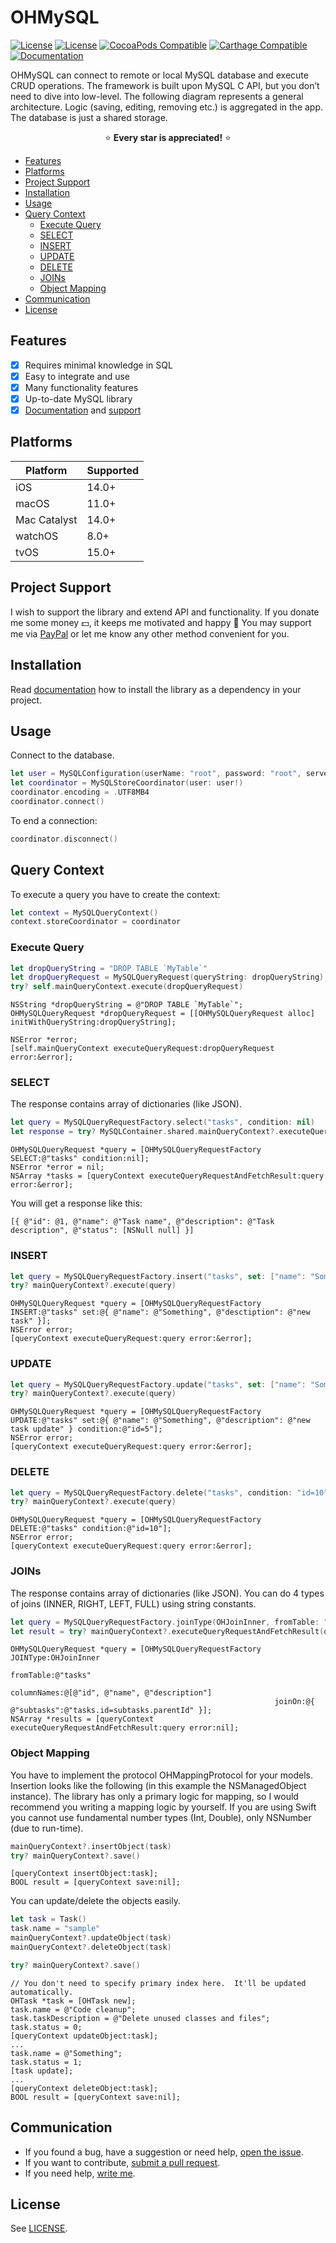 # OHMySQL

[![License][platform-image]][platform-url]
[![License][license-image]][license-url]
[![CocoaPods Compatible][cocoapods-image]][cocoapods-url]
[![Carthage Compatible][carthage-image]][carthage-url]
[![Documentation][docs-image]][docs-url]

OHMySQL can connect to remote or local MySQL database and execute CRUD operations. The framework is built upon MySQL C API, but you don’t need to dive into low-level. The following diagram represents a general architecture. Logic (saving, editing, removing etc.) is aggregated in the app. The database is just a shared storage.

<p align="center" >⭐️ <b>Every star is appreciated!</b> ⭐️</p>


<!-- @import "[TOC]" {cmd="toc" depthFrom=2 depthTo=6 orderedList=false} -->

<!-- code_chunk_output -->

- [Features](#-features)
- [Platforms](#-platforms)
- [Project Support](#-project-support)
- [Installation](#-installation)
- [Usage](#-usage)
- [Query Context](#-query-context)
  - [Execute Query](#-execute-query)
  - [SELECT](#-select-)
  - [INSERT](#-insert)
  - [UPDATE](#-update)
  - [DELETE](#-delete)
  - [JOINs](#-joins)
  - [Object Mapping](#-object-mapping)
- [Communication](#-communication)
- [License](#-license-)

<!-- /code_chunk_output -->

## Features

- [x] Requires minimal knowledge in SQL
- [x] Easy to integrate and use
- [x] Many functionality features
- [x] Up-to-date MySQL library
- [x] [Documentation](https://oleghnidets.github.io/OHMySQL/documentation/ohmysql/) and [support](https://github.com/oleghnidets/OHMySQL/issues?q=is%3Aissue+is%3Aclosed)

## Platforms

| Platform    | Supported  | 
| ----------- | ---------  | 
| iOS         | 14.0+      | 
| macOS       | 11.0+      | 
| Mac Catalyst| 14.0+      | 
| watchOS     | 8.0+       | 
| tvOS        | 15.0+      |

## Project Support

I wish to support the library and extend API and functionality. If you donate me some money 💵, it keeps me motivated and happy 🙂 You may support me via [PayPal](
https://www.paypal.com/cgi-bin/webscr?cmd=_s-xclick&hosted_button_id=YCAKYM4XCT2DG&source=url ) or let me know any other method convenient for you.

## Installation

Read [documentation](https://oleghnidets.github.io/OHMySQL/documentation/ohmysql/installation) how to install the library as a dependency in your project.

## Usage

Connect to the database.

```swift
let user = MySQLConfiguration(userName: "root", password: "root", serverName: "localhost", dbName: "dbname", port: 3306, socket: "/mysql/mysql.sock")
let coordinator = MySQLStoreCoordinator(user: user!)
coordinator.encoding = .UTF8MB4
coordinator.connect()
```
To end a connection:
```swift
coordinator.disconnect()
```

## Query Context

To execute a query you have to create the context:
```swift
let context = MySQLQueryContext()
context.storeCoordinator = coordinator
```

### Execute Query

```swift
let dropQueryString = "DROP TABLE `MyTable`"
let dropQueryRequest = MySQLQueryRequest(queryString: dropQueryString)
try? self.mainQueryContext.execute(dropQueryRequest)
```

```objc
NSString *dropQueryString = @"DROP TABLE `MyTable`";
OHMySQLQueryRequest *dropQueryRequest = [[OHMySQLQueryRequest alloc] initWithQueryString:dropQueryString];
    
NSError *error;
[self.mainQueryContext executeQueryRequest:dropQueryRequest error:&error];
```

### SELECT 

The response contains array of dictionaries (like JSON).

```swift
let query = MySQLQueryRequestFactory.select("tasks", condition: nil)
let response = try? MySQLContainer.shared.mainQueryContext?.executeQueryRequestAndFetchResult(query)
```
```objc
OHMySQLQueryRequest *query = [OHMySQLQueryRequestFactory SELECT:@"tasks" condition:nil];
NSError *error = nil;
NSArray *tasks = [queryContext executeQueryRequestAndFetchResult:query error:&error];
```
You will get a response like this:
```objc
[{ @"id": @1, @"name": @"Task name", @"description": @"Task description", @"status": [NSNull null] }]
```

### INSERT

```swift
let query = MySQLQueryRequestFactory.insert("tasks", set: ["name": "Something", "desctiption": "new task"])
try? mainQueryContext?.execute(query)
```
```objc
OHMySQLQueryRequest *query = [OHMySQLQueryRequestFactory INSERT:@"tasks" set:@{ @"name": @"Something", @"desctiption": @"new task" }];
NSError error;
[queryContext executeQueryRequest:query error:&error];
```

### UPDATE

```swift
let query = MySQLQueryRequestFactory.update("tasks", set: ["name": "Something"], condition: "id=7")
try? mainQueryContext?.execute(query)
```
```objc
OHMySQLQueryRequest *query = [OHMySQLQueryRequestFactory UPDATE:@"tasks" set:@{ @"name": @"Something", @"description": @"new task update" } condition:@"id=5"];
NSError error;
[queryContext executeQueryRequest:query error:&error];
```

### DELETE

```swift
let query = MySQLQueryRequestFactory.delete("tasks", condition: "id=10")
try? mainQueryContext?.execute(query)
```
```objc
OHMySQLQueryRequest *query = [OHMySQLQueryRequestFactory DELETE:@"tasks" condition:@"id=10"];
NSError error;
[queryContext executeQueryRequest:query error:&error];
```

### JOINs

The response contains array of dictionaries (like JSON). You can do 4 types of joins (INNER, RIGHT, LEFT, FULL) using string constants.

```swift
let query = MySQLQueryRequestFactory.joinType(OHJoinInner, fromTable: "tasks", columnNames: ["id", "name", "description"], joinOn: ["subtasks": "tasks.id=subtasks.parentId"])
let result = try? mainQueryContext?.executeQueryRequestAndFetchResult(query)
```
```objc
OHMySQLQueryRequest *query = [OHMySQLQueryRequestFactory JOINType:OHJoinInner					
                                                        fromTable:@"tasks" 
                                                      columnNames:@[@"id", @"name", @"description"] 
                                                           joinOn:@{ @"subtasks":@"tasks.id=subtasks.parentId" }];
NSArray *results = [queryContext executeQueryRequestAndFetchResult:query error:nil];
```

### Object Mapping

You have to implement the protocol OHMappingProtocol for your models. Insertion looks like the following (in this example the NSManagedObject instance). 
The library has only a primary logic for mapping, so I would recommend you writing a mapping logic by yourself. If you are using Swift you cannot use fundamental number types (Int, Double), only NSNumber (due to run-time). 
```swift
mainQueryContext?.insertObject(task)
try? mainQueryContext?.save()
```
```objc
[queryContext insertObject:task];
BOOL result = [queryContext save:nil];
```

You can update/delete the objects easily.

```swift
let task = Task()
task.name = "sample"
mainQueryContext?.updateObject(task)
mainQueryContext?.deleteObject(task)

try? mainQueryContext?.save()
```
```objc
// You don't need to specify primary index here.  It'll be updated automatically.
OHTask *task = [OHTask new];
task.name = @"Code cleanup";
task.taskDescription = @"Delete unused classes and files";
task.status = 0;
[queryContext updateObject:task];
...
task.name = @"Something";
task.status = 1;
[task update];
...
[queryContext deleteObject:task];
BOOL result = [queryContext save:nil];
```

## Communication

- If you found a bug, have a suggestion or need help, [open the issue](https://github.com/oleghnidets/OHMySQL/issues/new).
- If you want to contribute, [submit a pull request](https://github.com/oleghnidets/OHMySQL/pulls).
- If you need help, [write me](oleg.oleksan@gmail.com).

## License 

See [LICENSE](LICENSE).

[platform-image]: https://img.shields.io/badge/platforms-ios%20|%20macOS%20|%20catalyst%20|%20tvOS%20|%20watchOS-orange.svg
[platform-url]: https://oleghnidets.github.io/OHMySQL/documentation/ohmysql
[license-image]: https://img.shields.io/badge/License-MIT-green.svg
[license-url]: LICENSE
[cocoapods-image]: https://img.shields.io/cocoapods/v/OHMySQL.svg?style=flat-square
[cocoapods-url]: OHMySQL.podspec
[carthage-image]: https://img.shields.io/badge/carthage-compatible-blue.svg
[carthage-url]: https://github.com/Carthage/Carthage
[docs-image]: https://img.shields.io/badge/documentation-DocC-lightgrey.svg
[docs-url]: https://oleghnidets.github.io/OHMySQL/documentation/ohmysql